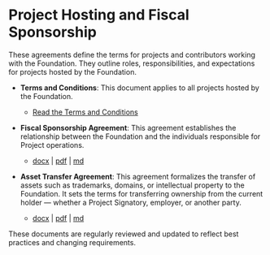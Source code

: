 # Project Hosting and Fiscal Sponsorship

These agreements define the terms for projects and contributors working with the Foundation. They outline roles, responsibilities, and expectations for projects hosted by the Foundation.

- **Terms and Conditions**:
    This document applies to all projects hosted by the Foundation.
    - [Read the Terms and Conditions][fs-terms]

- **Fiscal Sponsorship Agreement**:
    This agreement establishes the relationship between the Foundation and the individuals responsible for Project operations.
    - [docx][fs-docx] | [pdf][fs-pdf] | [md][fs-md]

- **Asset Transfer Agreement**:
    This agreement formalizes the transfer of assets such as trademarks, domains, or intellectual property to the Foundation. It sets the terms for transferring ownership from the current holder — whether a Project Signatory, employer, or another party.
    - [docx][asset-transfer-docx] | [pdf][asset-transfer-pdf] | [md][asset-transfer-md]

These documents are regularly reviewed and updated to reflect best practices and changing requirements.

[fs-docx]: https://docs.google.com/document/d/1HwfUV0dLacVxkqcIxphIHK-wt6i0K1Pn/edit?usp=sharing&ouid=118260000630928579528&rtpof=true&sd=true
[fs-pdf]: https://drive.google.com/file/d/18LCyzXYgP7FNcrbxgr61mn4j69q5yNKH/view?usp=drive_link
[fs-md]: https://github.com/commonhaus/foundation/blob/main/agreements/project-contribution/fiscal-sponsorship-agreement.md
[fs-terms]: https://www.commonhaus.org/policies/fiscal-sponsorship/terms-and-conditions.html
[asset-transfer-docx]: https://docs.google.com/document/d/1PtDgfXKUJ3DotLRkCB8Zv6CrSL6WKV4F/edit?usp=sharing&ouid=118260000630928579528&rtpof=true&sd=true
[asset-transfer-pdf]: https://drive.google.com/file/d/1aGyOAZpLKupYqGGswgA2sr3QEktK_i7D/view?usp=drive_link
[asset-transfer-md]: https://github.com/commonhaus/foundation/blob/main/agreements/project-contribution/asset-transfer-agreement.md
